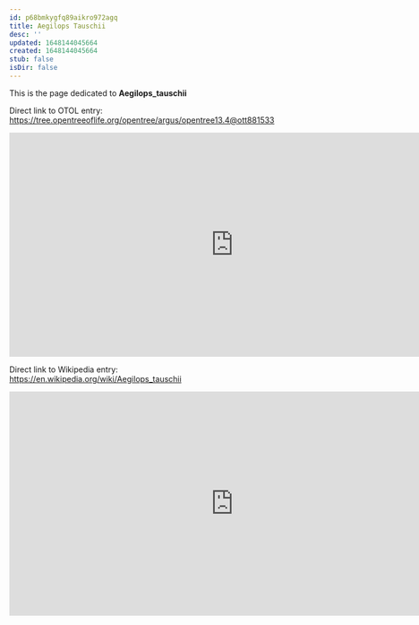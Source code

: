 ```yaml
---
id: p68bmkygfq89aikro972agq
title: Aegilops Tauschii
desc: ''
updated: 1648144045664
created: 1648144045664
stub: false
isDir: false
---
```

This is the page dedicated to **Aegilops_tauschii**


Direct link to OTOL entry: https://tree.opentreeoflife.org/opentree/argus/opentree13.4@ott881533



<html>
    <body>
    <iframe src="https://tree.opentreeoflife.org/opentree/argus/opentree13.4@ott881533"
    width="800" height="400" frameborder="0" allowfullscreen> </iframe>
    </body>
</html>
    


Direct link to Wikipedia entry: https://en.wikipedia.org/wiki/Aegilops_tauschii



<html>
    <body>
    <iframe src="https://en.wikipedia.org/wiki/Aegilops_tauschii"
    width="800" height="400" frameborder="0" allowfullscreen> </iframe>
    </body>
</html>
    

